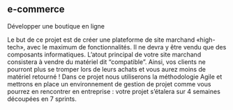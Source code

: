 e-commerce
----------
Développer une boutique en ligne

Le but de ce projet est de créer une plateforme de site marchand «high-tech», avec le maximum de fonctionnalités. Il ne devra y être vendu que des composants informatiques. L’atout principal de votre site marchand consistera à vendre du matériel dit “compatible”. Ainsi, vos clients ne pourront plus se tromper lors de
leurs achats et vous aurez moins de matériel retourné !
Dans ce projet nous utiliserons la méthodologie Agile et mettrons en place un environnement de gestion
de projet comme vous pourrez en rencontrer en entreprise : votre projet s’étalera sur 4 semaines découpées
en 7 sprints.
